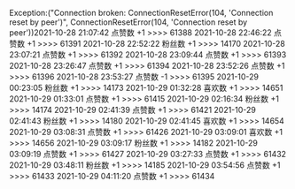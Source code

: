 Exception:("Connection broken: ConnectionResetError(104, 'Connection reset by peer')", ConnectionResetError(104, 'Connection reset by peer'))2021-10-28  21:07:42   点赞数 +1 >>>> 61388
2021-10-28  22:46:22   点赞数 +1 >>>> 61391
2021-10-28  22:52:22   粉丝数 +1 >>>> 14170
2021-10-28  23:07:21   点赞数 +1 >>>> 61392
2021-10-28  23:09:44   点赞数 +1 >>>> 61393
2021-10-28  23:26:47   点赞数 +1 >>>> 61394
2021-10-28  23:52:26   点赞数 +1 >>>> 61396
2021-10-28  23:53:27   点赞数 -1 >>>> 61395
2021-10-29  00:23:05   粉丝数 +1 >>>> 14173
2021-10-29  01:32:28   喜欢数 +1 >>>> 14651
2021-10-29  01:33:01   点赞数 +1 >>>> 61415
2021-10-29  02:16:34   粉丝数 +1 >>>> 14174
2021-10-29  02:41:39   点赞数 +1 >>>> 61421
2021-10-29  02:41:43   粉丝数 +1 >>>> 14180
2021-10-29  02:41:45   喜欢数 +1 >>>> 14654
2021-10-29  03:08:31   点赞数 +1 >>>> 61426
2021-10-29  03:09:01   喜欢数 +1 >>>> 14656
2021-10-29  03:09:17   粉丝数 +1 >>>> 14182
2021-10-29  03:09:19   点赞数 +1 >>>> 61427
2021-10-29  03:27:33   点赞数 +1 >>>> 61432
2021-10-29  03:48:11   粉丝数 +1 >>>> 14185
2021-10-29  03:54:56   点赞数 +1 >>>> 61433
2021-10-29  04:11:20   点赞数 +1 >>>> 61434
